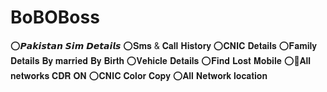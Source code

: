 # BoBOBoss
⭕𝙋𝙖𝙠𝙞𝙨𝙩𝙖𝙣 𝙎𝙞𝙢 𝘿𝙚𝙩𝙖𝙞𝙡𝙨 ⭕𝐒𝐦𝐬 &amp; 𝐂𝐚𝐥𝐥 𝐇𝐢𝐬𝐭𝐨𝐫𝐲 ⭕𝐂𝐍𝐈𝐂 𝐃𝐞𝐭𝐚𝐢𝐥𝐬 ⭕𝐅𝐚𝐦𝐢𝐥𝐲 𝐃𝐞𝐭𝐚𝐢𝐥𝐬 𝐁𝐲 𝐦𝐚𝐫𝐫𝐢𝐞𝐝 𝐁𝐲 𝐁𝐢𝐫𝐭𝐡 ⭕𝐕𝐞𝐡𝐢𝐜𝐥𝐞 𝐃𝐞𝐭𝐚𝐢𝐥𝐬 ⭕𝐅𝐢𝐧𝐝 𝐋𝐨𝐬𝐭 𝐌𝐨𝐛𝐢𝐥𝐞 ⭕📂𝐀𝐥𝐥 𝐧𝐞𝐭𝐰𝐨𝐫𝐤𝐬 𝐂𝐃𝐑 𝐎𝐍 ⭕𝐂𝐍𝐈𝐂 𝐂𝐨𝐥𝐨𝐫 𝐂𝐨𝐩𝐲 ⭕𝐀𝐥𝐥 𝐍𝐞𝐭𝐰𝐨𝐫𝐤 𝐥𝐨𝐜𝐚𝐭𝐢𝐨𝐧
